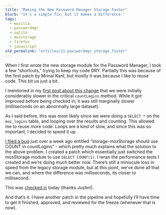```yaml
---
title: "Making the New Password Manager Storage Faster"
blurb: "It's a simple fix, but it makes a difference."
tags:
  - mozilla
  - passwordmgr
  - sqlite
  - mozstorage
  - firefox
  - javascript
old_permalink: "articles/11-passwordmgr_storage_faster"
---
```


When I first wrote the new storage module for the Password Manager, I took a few “shortcuts,” trying to keep my code DRY. Partially this was because of the first patch by Mrinal Kant, but mostly it was because I like to reuse code. This bit us just a bit.

I mentioned in my [first post about this change](/posts/passwordmgr-storage) that we were initially considerably slower in the critical `countLogins` method. While it got improved before being checked in, it was still marginally slower (milliseconds on an abnormally large dataset).

As I said before, this was most likely since we were doing a `SELECT *` on the `moz_logins` table, and looping over the results and counting. This allowed me to reuse more code. Loops are a kind of slow, and since this was so important, I decided to speed it up.

[I filed a bug](https://bugzilla.mozilla.org/show_bug.cgi?id=451479) just over a week ago entitled “storage-mozStorage should use COUNT in countLogins” - which pretty much explains what the solution to the above problem. I created a patch which essentially just switched the mosStorage module to use `SELECT COUNT(1)`. I reran the performance tests I created and we’re doing much better now. There’s still a miniscule loss in speed from the legacy storage module, but at this point, we’ve done all that we can, and where the difference was milliseconds, its closer to millisecond.

This was [checked in](http://hg.mozilla.org/mozilla-central/rev/ce557eb9ef4a) today (thanks Justin!).

And that’s it. I have another patch in the pipeline and hopefully I’ll have time to get it finished, approved, and reviewed for the freeze (whenever that is now).

